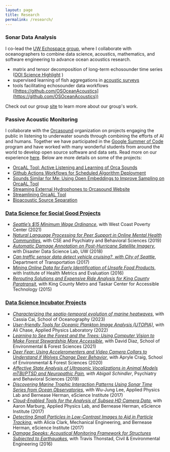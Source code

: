 ```yaml
---
layout: page
title: Research
permalink: /research/
---
```


 

### Sonar Data Analysis

I co-lead the [UW Echospace group](https://uw-echospace.github.io/), where I collaborate with oceanographers to combine data science, acoustics, mathematics, and software engineering to advance ocean acoustics research. 

* matrix and tensor decomposition of long-term echosounder time series ([OOI Science Highlight](https://oceanobservatories.org/2021/03/a-bountiful-sea-of-data-making-echosounder-data-more-useful/) )
* supervised learning of fish aggregations in [acoustic surveys](https://uw-echospace.github.io/project/2021-hake-workflow/) 
* tools facilitating echosounder data workflows ([https://github.com/OSOceanAcoustics](https://github.com/OSOceanAcoustics))

Check out our group [site](https://uw-echospace.github.io/) to learn more about our group's work.

### Passive Acoustic Monitoring

I collaborate with the [Orcasound](https://www.orcasound.net/) organization on projects engaging the public in listening to underwater sounds through combining the efforts of AI and humans. Together we have participated in the [Google Summer of Code](https://summerofcode.withgoogle.com/how-it-works) program and have worked with many wonderful students from around the world to develop open source software and data sets. Read more on our experience [here](https://www.orcasound.net/portfolio/google-summer-of-code-open-source-software-for-students-orcas/). Below are more details on some of the projects:

* [OrcaAL Tool: Active Listening and Learning of Orca Sounds](https://orcasound.github.io/orcaal/)
* [Github Actions Workflows for Scheduled Algorithm Deployment](https://www.orcasound.net/author/dmitryvolodin/)
* [Sounds Similar for Me: Using Open Embeddings to Improve Sampling on OrcaAL Tool](https://www.orcasound.net/author/josegiraldo/)
* [Streaming External Hydrophones to Orcasound Website](https://www.orcasound.net/author/karan/)
* [Streamlining OrcaAL Tool](https://www.orcasound.net/author/benjamin/)
* [Bioacoustic Source Separation](https://www.orcasound.net/?s=devdoot)

### [Data Science for Social Good Projects](https://escience.washington.edu/using-data-science/data-science-for-social-good/)
* *[Seattle’s $15 Minimum Wage Ordinance](https://uwescience.github.io/MinWA/)*, with West Coast Poverty Center (2021)
* *[Natural Language Processing for Peer Support in Online Mental Health Communities](https://uwescience.github.io/DSSG-Peer-Support/)*, with CSE and Psychiatry and Behavioral Sciences (2019)
* *[Automatic Damage Annotation on Post-Hurricane Satellite Imagery](https://dds-lab.github.io/disaster-damage-detection/)*, with Disaster Data Science Lab, UW (2018)
* *[Can traffic sensor data detect vehicle cruising?, with City of Seattle](https://escience.washington.edu/dssg-2017-vehicle-cruising/)*, Department of Transportation (2017)
* *[Mining Online Data for Early Identification of Unsafe Food Products](https://uwescience.github.io/DSSG2016-UnsafeFoods/)*, with Institute of Health Metrics and Evaluation (2016)
* *[Rerouting Solutions and Expensive Ride Analysis for King County Paratransit](https://escience.washington.edu/dssg-2015-king-county-paratransit/)*, with King County Metro and Taskar Center for Accessible Technology (2015)



### [Data Science Incubator Projects](https://escience.washington.edu/using-data-science/incubator/)
* *[Characterizing the spatio-temporal evolution of marine heatwaves](https://escience.washington.edu/incubator-23-mhw/)*, with Cassia Cai, School of Oceanography (2023)
* *[User-friendly Tools for Oceanic Plankton Image Analysis (UTOPIA)](https://escience.washington.edu/incubator-22-utopia/)*, with Ali Chase, Applied Physics Laboratory (2022)
* *[Learning to See the Forest and the Trees: Using Computer Vision to Make Forest Stewardship More Accessible](https://escience.washington.edu/incubator-21-forest/)*, with David Diaz, School of Environmental & Forest Sciences (2021)
* *[Deer Fear: Using Acceleromenters and Video Camera Collars to Understand if Wolves Change Deer Behavior](https://escience.washington.edu/incubator-20-deer/)*, with Apryle Craig, School of Environmental & Forest Sciences (2020)
* *[Affective State Analysis of Ultrasonic Vocalizations in Animal Models mTBI/PTSD and Neuropathic Pain](https://escience.washington.edu/incubator-19-pain/), with Abigail Schindler*, Psychiatry and Behavioral Sciences (2019)
* *[Discovering Marine Trophic Interaction Patterns Using Sonar Time Series from Ocean Observatories](https://escience.washington.edu/incubator-17-sonar-patterns/)*, with Wu-Jung Lee, Applied Physics Lab and Bernease Herman, eScience Institute (2017)
* *[Cloud-Enabled Tools for the Analysis of Subsea HD Camera Data](https://escience.washington.edu/incubator-17-subsea-data/)*, with Aaron Marburg, Applied Physics Lab, and Bernease Herman, eScience Institute (2017)
* *[Detecting Small Particles in Low-Contrast Images to Aid in Particle Tracking](https://escience.washington.edu/incubator-17-particle-tracking/)*, with Alicia Clark, Mechanical Engineering, and Bernease Herman, eScience Institute (2017)
* *[Damage Speaks: Acoustical Monitoring Framework for Structures Subjected to Earthquakes](https://escience.washington.edu/incubator-16-earthquakes/)*, with Travis Thonstad, Civil & Environmental Engineering (2016)

